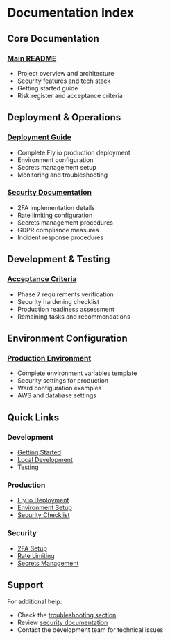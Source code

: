 # Documentation Index

## Core Documentation

### [Main README](../README.md)
- Project overview and architecture
- Security features and tech stack
- Getting started guide
- Risk register and acceptance criteria

## Deployment & Operations

### [Deployment Guide](DEPLOYMENT.md)
- Complete Fly.io production deployment
- Environment configuration
- Secrets management setup
- Monitoring and troubleshooting

### [Security Documentation](SECURITY.md)
- 2FA implementation details
- Rate limiting configuration
- Secrets management procedures
- GDPR compliance measures
- Incident response procedures

## Development & Testing

### [Acceptance Criteria](ACCEPTANCE_CRITERIA.md)
- Phase 7 requirements verification
- Security hardening checklist
- Production readiness assessment
- Remaining tasks and recommendations

## Environment Configuration

### [Production Environment](../.env.production.example)
- Complete environment variables template
- Security settings for production
- Ward configuration examples
- AWS and database settings

## Quick Links

### Development
- [Getting Started](../README.md#getting-started)
- [Local Development](../README.md#local-development-setup)
- [Testing](../README.md#testing)

### Production
- [Fly.io Deployment](DEPLOYMENT.md#fly-io-deployment)
- [Environment Setup](DEPLOYMENT.md#environment-variables)
- [Security Checklist](DEPLOYMENT.md#security-checklist)

### Security
- [2FA Setup](SECURITY.md#two-factor-authentication-2fa)
- [Rate Limiting](SECURITY.md#rate-limiting)
- [Secrets Management](SECURITY.md#secrets-management)

## Support

For additional help:
- Check the [troubleshooting section](DEPLOYMENT.md#troubleshooting)
- Review [security documentation](SECURITY.md)
- Contact the development team for technical issues